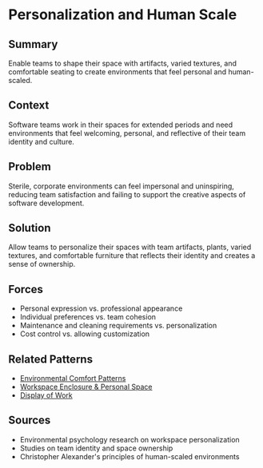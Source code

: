 # Personalization and Human Scale

## Summary
Enable teams to shape their space with artifacts, varied textures, and comfortable seating to create environments that feel personal and human-scaled.

## Context
Software teams work in their spaces for extended periods and need environments that feel welcoming, personal, and reflective of their team identity and culture.

## Problem
Sterile, corporate environments can feel impersonal and uninspiring, reducing team satisfaction and failing to support the creative aspects of software development.

## Solution
Allow teams to personalize their spaces with team artifacts, plants, varied textures, and comfortable furniture that reflects their identity and creates a sense of ownership.

## Forces
- Personal expression vs. professional appearance
- Individual preferences vs. team cohesion
- Maintenance and cleaning requirements vs. personalization
- Cost control vs. allowing customization

## Related Patterns
- [Environmental Comfort Patterns](environmental-comfort-patterns.md)
- [Workspace Enclosure & Personal Space](workspace-enclosure-personal-space.md)
- [Display of Work](../cross-disciplinary/display-of-work.md)

## Sources
- Environmental psychology research on workspace personalization
- Studies on team identity and space ownership
- Christopher Alexander's principles of human-scaled environments
